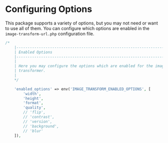 # Configuring Options

This package supports a variety of options, but you may not need or want to use all of them. You can configure which options are enabled in the `image-transform-url.php` configuration file.

```php
/*
    |--------------------------------------------------------------------------
    | Enabled Options
    |--------------------------------------------------------------------------
    |
    | Here you may configure the options which are enabled for the image
    | transformer.
    |
    */

    'enabled_options' => env('IMAGE_TRANSFORM_ENABLED_OPTIONS', [
        'width',
        'height',
        'format',
        'quality',
        // 'flip',
        // 'contrast',
        // 'version',
        // 'background',
        // 'blur'
    ]),
```
